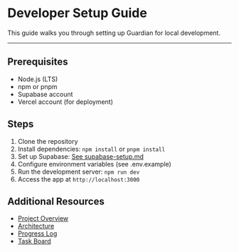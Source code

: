 # Developer Setup Guide

This guide walks you through setting up Guardian for local development.

---

## Prerequisites
- Node.js (LTS)
- npm or pnpm
- Supabase account
- Vercel account (for deployment)

## Steps
1. Clone the repository
2. Install dependencies: `npm install` or `pnpm install`
3. Set up Supabase: [See supabase-setup.md](./supabase-setup.md)
4. Configure environment variables (see .env.example)
5. Run the development server: `npm run dev`
6. Access the app at `http://localhost:3000`

## Additional Resources
- [Project Overview](../PROJECT_OVERVIEW.md)
- [Architecture](../architecture/OVERVIEW.md)
- [Progress Log](../PROGRESS_LOG.md)
- [Task Board](../management/TASKS.md) 